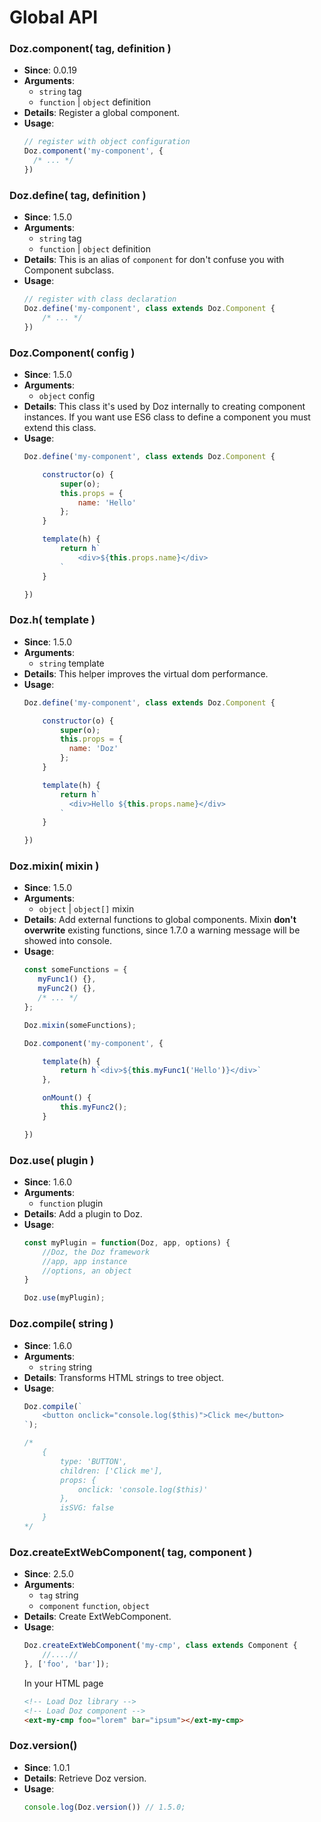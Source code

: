 # Global API

### Doz.component( tag, definition )

- **Since**: 0.0.19
- **Arguments**:
    - `string` tag
    - `function` | `object` definition
- **Details**: Register a global component.
- **Usage**:
  ``` js
  // register with object configuration
  Doz.component('my-component', {
    /* ... */
  })
  ```

### Doz.define( tag, definition )

- **Since**: 1.5.0
- **Arguments**:
    - `string` tag
    - `function` | `object` definition
- **Details**:
    This is an alias of `component` for don't confuse you with Component subclass.
- **Usage**:
    ``` js
    // register with class declaration
    Doz.define('my-component', class extends Doz.Component {
        /* ... */
    })
    ```

### Doz.Component( config )

- **Since**: 1.5.0
- **Arguments**:
    - `object` config
- **Details**:
    This class it's used by Doz internally to creating component instances.
    If you want use ES6 class to define a component you must extend this class.
- **Usage**:
    ``` js
    Doz.define('my-component', class extends Doz.Component {

        constructor(o) {
            super(o);
            this.props = {
                name: 'Hello'
            };
        }

        template(h) {
            return h`
                <div>${this.props.name}</div>
            `
        }

    })
    ```

### Doz.h( template )

- **Since**: 1.5.0
- **Arguments**:
    - `string` template
- **Details**: This helper improves the virtual dom performance.
- **Usage**:
    ``` js
    Doz.define('my-component', class extends Doz.Component {

        constructor(o) {
            super(o);
            this.props = {
              name: 'Doz'
            };
        }

        template(h) {
            return h`
              <div>Hello ${this.props.name}</div>
            `
        }

    })
    ```

### Doz.mixin( mixin )

- **Since**: 1.5.0
- **Arguments**:
    - `object` | `object[]` mixin
- **Details**: Add external functions to global components. Mixin **don't overwrite** existing functions, since 1.7.0 a warning message will be showed into console.
- **Usage**:
    ``` js
    const someFunctions = {
       myFunc1() {},
       myFunc2() {},
       /* ... */
    };

    Doz.mixin(someFunctions);

    Doz.component('my-component', {

        template(h) {
            return h`<div>${this.myFunc1('Hello')}</div>`
        },

        onMount() {
            this.myFunc2();
        }

    })
    ```

### Doz.use( plugin )

- **Since**: 1.6.0
- **Arguments**:
    - `function` plugin
- **Details**: Add a plugin to Doz.
- **Usage**:
    ``` js
    const myPlugin = function(Doz, app, options) {
        //Doz, the Doz framework
        //app, app instance
        //options, an object
    }

    Doz.use(myPlugin);
    ```

### Doz.compile( string )

- **Since**: 1.6.0
- **Arguments**:
    - `string` string
- **Details**: Transforms HTML strings to tree object.
- **Usage**:
    ``` js
    Doz.compile(`
        <button onclick="console.log($this)">Click me</button>
    `);

    /*
        {
            type: 'BUTTON',
            children: ['Click me'],
            props: {
                onclick: 'console.log($this)'
            },
            isSVG: false
        }
    */

    ```
  
### Doz.createExtWebComponent( tag, component )

- **Since**: 2.5.0
- **Arguments**:
    - `tag` string
    - `component` `function`, `object`
- **Details**: Create ExtWebComponent.
- **Usage**:
    ``` js
    Doz.createExtWebComponent('my-cmp', class extends Component {
        //....//
    }, ['foo', 'bar']);
    ```
    In your HTML page
    ```html
    <!-- Load Doz library -->
    <!-- Load Doz component -->
    <ext-my-cmp foo="lorem" bar="ipsum"></ext-my-cmp> 
    ```

### Doz.version()

- **Since**: 1.0.1
- **Details**: Retrieve Doz version.
- **Usage**:
    ``` js
    console.log(Doz.version()) // 1.5.0;
    ```